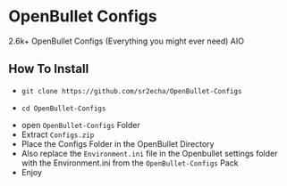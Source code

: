 # OpenBullet Configs
2.6k+ OpenBullet Configs (Everything you might ever need) AIO

## How To Install
- ```
  git clone https://github.com/sr2echa/OpenBullet-Configs
  ```
- ```
  cd OpenBullet-Configs
  ```
- open `OpenBullet-Configs` Folder
- Extract `Configs.zip`
- Place the Configs Folder in the OpenBullet Directory
- Also replace the `Environment.ini` file in the Openbullet settings folder with the Environment.ini from the `OpenBullet-Configs` Pack
- Enjoy

